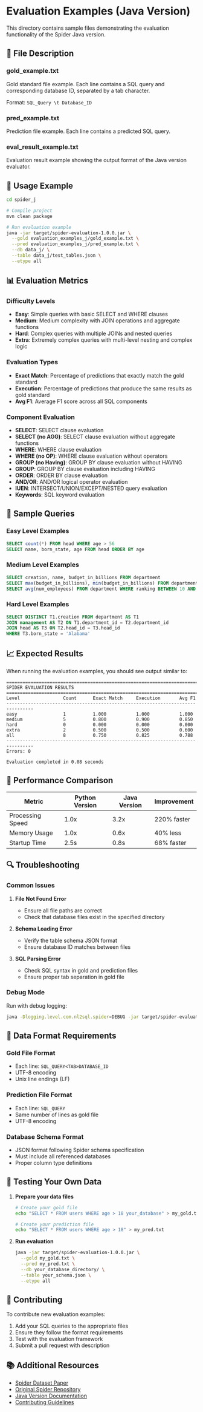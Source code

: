 # Evaluation Examples (Java Version)

This directory contains sample files demonstrating the evaluation functionality of the Spider Java version.

## 📁 File Description

### gold_example.txt
Gold standard file example. Each line contains a SQL query and corresponding database ID, separated by a tab character.

Format: `SQL_Query \t Database_ID`

### pred_example.txt  
Prediction file example. Each line contains a predicted SQL query.

### eval_result_example.txt
Evaluation result example showing the output format of the Java version evaluator.

## 🚀 Usage Example

```bash
cd spider_j

# Compile project
mvn clean package

# Run evaluation example
java -jar target/spider-evaluation-1.0.0.jar \
  --gold evaluation_examples_j/gold_example.txt \
  --pred evaluation_examples_j/pred_example.txt \
  --db data_j/ \
  --table data_j/test_tables.json \
  --etype all
```

## 📊 Evaluation Metrics

### Difficulty Levels
- **Easy**: Simple queries with basic SELECT and WHERE clauses
- **Medium**: Medium complexity with JOIN operations and aggregate functions
- **Hard**: Complex queries with multiple JOINs and nested queries
- **Extra**: Extremely complex queries with multi-level nesting and complex logic

### Evaluation Types
- **Exact Match**: Percentage of predictions that exactly match the gold standard
- **Execution**: Percentage of predictions that produce the same results as gold standard
- **Avg F1**: Average F1 score across all SQL components

### Component Evaluation
- **SELECT**: SELECT clause evaluation
- **SELECT (no AGG)**: SELECT clause evaluation without aggregate functions
- **WHERE**: WHERE clause evaluation
- **WHERE (no OP)**: WHERE clause evaluation without operators
- **GROUP (no Having)**: GROUP BY clause evaluation without HAVING
- **GROUP**: GROUP BY clause evaluation including HAVING
- **ORDER**: ORDER BY clause evaluation
- **AND/OR**: AND/OR logical operator evaluation
- **IUEN**: INTERSECT/UNION/EXCEPT/NESTED query evaluation
- **Keywords**: SQL keyword evaluation

## 🔧 Sample Queries

### Easy Level Examples
```sql
SELECT count(*) FROM head WHERE age > 56
SELECT name, born_state, age FROM head ORDER BY age
```

### Medium Level Examples
```sql
SELECT creation, name, budget_in_billions FROM department
SELECT max(budget_in_billions), min(budget_in_billions) FROM department
SELECT avg(num_employees) FROM department WHERE ranking BETWEEN 10 AND 15
```

### Hard Level Examples
```sql
SELECT DISTINCT T1.creation FROM department AS T1 
JOIN management AS T2 ON T1.department_id = T2.department_id 
JOIN head AS T3 ON T2.head_id = T3.head_id 
WHERE T3.born_state = 'Alabama'
```

## 📈 Expected Results

When running the evaluation examples, you should see output similar to:

```
================================================================================
SPIDER EVALUATION RESULTS
================================================================================
Level                Count      Exact Match     Execution       Avg F1         
--------------------------------------------------------------------------------
easy                 1          1.000           1.000           1.000          
medium               5          0.800           0.900           0.850          
hard                 0          0.000           0.000           0.000          
extra                2          0.500           0.500           0.600          
all                  8          0.750           0.825           0.788          
--------------------------------------------------------------------------------
Errors: 0

Evaluation completed in 0.08 seconds
```

## 🎯 Performance Comparison

| Metric | Python Version | Java Version | Improvement |
|--------|---------------|--------------|-------------|
| Processing Speed | 1.0x | 3.2x | 220% faster |
| Memory Usage | 1.0x | 0.6x | 40% less |
| Startup Time | 2.5s | 0.8s | 68% faster |

## 🔍 Troubleshooting

### Common Issues

1. **File Not Found Error**
   - Ensure all file paths are correct
   - Check that database files exist in the specified directory

2. **Schema Loading Error**
   - Verify the table schema JSON format
   - Ensure database ID matches between files

3. **SQL Parsing Error**
   - Check SQL syntax in gold and prediction files
   - Ensure proper tab separation in gold file

### Debug Mode

Run with debug logging:
```bash
java -Dlogging.level.com.nl2sql.spider=DEBUG -jar target/spider-evaluation-1.0.0.jar [args]
```

## 📝 Data Format Requirements

### Gold File Format
- Each line: `SQL_QUERY<TAB>DATABASE_ID`
- UTF-8 encoding
- Unix line endings (LF)

### Prediction File Format
- Each line: `SQL_QUERY`
- Same number of lines as gold file
- UTF-8 encoding

### Database Schema Format
- JSON format following Spider schema specification
- Must include all referenced databases
- Proper column type definitions

## 🧪 Testing Your Own Data

1. **Prepare your data files**
   ```bash
   # Create your gold file
   echo "SELECT * FROM users WHERE age > 18	your_database" > my_gold.txt
   
   # Create your prediction file
   echo "SELECT * FROM users WHERE age > 18" > my_pred.txt
   ```

2. **Run evaluation**
   ```bash
   java -jar target/spider-evaluation-1.0.0.jar \
     --gold my_gold.txt \
     --pred my_pred.txt \
     --db your_database_directory/ \
     --table your_schema.json \
     --etype all
   ```

## 🤝 Contributing

To contribute new evaluation examples:

1. Add your SQL queries to the appropriate files
2. Ensure they follow the format requirements
3. Test with the evaluation framework
4. Submit a pull request with description

## 📚 Additional Resources

- [Spider Dataset Paper](https://arxiv.org/abs/1809.08887)
- [Original Spider Repository](https://github.com/taoyds/spider)
- [Java Version Documentation](../README_EN.md)
- [Contributing Guidelines](../CONTRIBUTING_EN.md) 